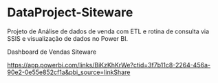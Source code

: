 # DataProject-Siteware
Projeto de Análise de dados de venda com ETL e rotina de consulta via SSIS e visualização de dados no Power BI.

Dashboard de Vendas Siteware

https://app.powerbi.com/links/BiKzKhKrWe?ctid=3f7b11c8-2264-456a-90e2-0e55e852cf1a&pbi_source=linkShare
